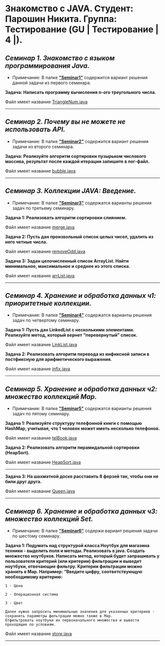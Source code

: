 # Знакомство с JAVA. Студент: Парошин Никита. Группа: Тестирование (GU | Тестирование | 4 |).

## *Семинар 1. Знакомство с языком программирования Java.*

* Примечание: В папке [__"Seminar1"__](https://github.com/Fajijes/JavaGB/blob/main/Seminar1/) содержится вариант решения данной задачи из первого семинара.

__Задача: Написать программу вычисления n-ого треугольного числа.__
    
Файл имеет название [TriangleNum.java](https://github.com/Fajijes/JavaGB/blob/main/Seminar1/TriangleNum.java)

---

## *Семинар 2. Почему вы не можете не использовать API.*

* Примечание: В папке [__"Seminar2"__](https://github.com/Fajijes/JavaGB/blob/main/Seminar2/) содержится вариант решения задачи из второго семинара.

__Задача: Реализуйте алгоритм сортировки пузырьком числового массива, результат после каждой итерации запишите в лог-файл.__
    
Файл имеет название [bubble.java](https://github.com/Fajijes/JavaGB/blob/main/Seminar2/bubble.java)

---

## *Семинар 3. Коллекции JAVA: Введение.*

* Примечание: В папке [__"Seminar3"__](https://github.com/Fajijes/JavaGB/blob/main/Seminar3/) содержатся варианты решения задач по третьему семинару.

__Задача 1: Реализовать алгоритм сортировки слиянием.__

Файл имеет название [merge.java](https://github.com/Fajijes/JavaGB/blob/main/Seminar3/merge.java)

__Задача 2: Пусть дан произвольный список целых чисел, удалить из него четные числа.__

Файл имеет название [removeOdd.java](https://github.com/Fajijes/JavaGB/blob/main/Seminar3/removeOdd.java)

__Задача 3: Задан целочисленный список ArrayList. Найти минимальное, максимальное и среднее из этого списка.__

Файл имеет название [arrList.java](https://github.com/Fajijes/JavaGB/blob/main/Seminar3/arrList.java)

---

## *Семинар 4. Хранение и обработка данных ч1: приоритетные коллекции.*

* Примечание: В папке [__"Seminar4"__](https://github.com/Fajijes/JavaGB/blob/main/Seminar4/) содержатся варианты решения задач по четвертому семинару.

__Задача 1: Пусть дан LinkedList с несколькими элементами. Реализуйте метод, который вернет “перевернутый” список.__

Файл имеет название [LinkList.java](https://github.com/Fajijes/JavaGB/blob/main/Seminar4/LinkList.java)

__Задача 2: Реализовать алгоритм перевода из инфиксной записи в постфиксную для арифметического выражения.__

Файл имеет название [infix.java](https://github.com/Fajijes/JavaGB/blob/main/Seminar4/infix.java)

---

## *Семинар 5. Хранение и обработка данных ч2: множество коллекций Map.*

* Примечание: В папке [__"Seminar5"__](https://github.com/Fajijes/JavaGB/blob/main/Seminar5/) содержатся варианты решения задач по пятому семинару.

__Задача 1: Реализуйте структуру телефонной книги с помощью HashMap, учитывая, что 1 человек может иметь несколько телефонов.__

Файл имеет название [telBook.java](https://github.com/Fajijes/JavaGB/blob/main/Seminar5/telBook.java)


__Задача 2: Реализовать алгоритм пирамидальной сортировки (HeapSort).__

Файл имеет название [HeapSort.java](https://github.com/Fajijes/JavaGB/blob/main/Seminar5/HeapSort.java)

---

__Задача 3: На шахматной доске расставить 8 ферзей так, чтобы они не били друг друга.__

Файл имеет название [Queen.java](https://github.com/Fajijes/JavaGB/blob/main/Seminar5/Queen.java)

---
## *Семинар 6. Хранение и обработка данных ч3: множество коллекций Set.*

* Примечание: В папке [__"Seminar6"__](https://github.com/Fajijes/JavaGB/blob/main/Seminar6/) содержи вариант решения задачи по шестому семинару.

__Задача 1: Подумать над структурой класса Ноутбук для магазина техники - выделить поля и методы. Реализовать в java. Создать множество ноутбуков. Написать метод, который будет запрашивать у пользователя критерий (или критерии) фильтрации и выведет ноутбуки, отвечающие фильтру. Критерии фильтрации можно хранить в Map. Например: “Введите цифру, соответствующую необходимому критерию:__

    1 - Цена

    2 - Операционная система

    3 - Цвет 

    Далее нужно запросить минимальные значения для указанных критериев - сохранить параметры фильтрации можно также в Map.
    Отфильтровать ноутбуки их первоначального множества и вывести проходящие по условиям.

Файл имеет название [store.java](https://github.com/Fajijes/JavaGB/blob/main/Seminar6/store.java)

---